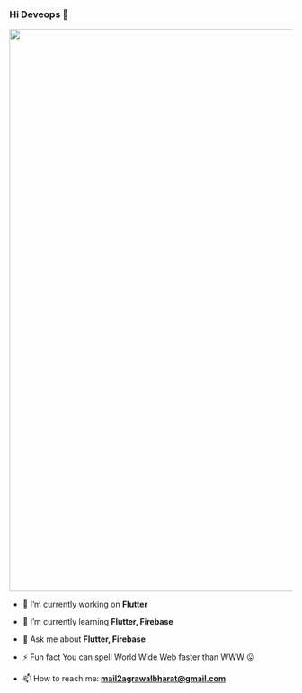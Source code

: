 ### Hi Deveops 👋
<div id="header" align="center">
  <img src="https://jilldennison.files.wordpress.com/2017/07/monday-flutter-bird-2.gif" width="1000"/>
</div>

- 🔭 I’m currently working on <b>Flutter</b>
 
- 🌱 I’m currently learning <b>Flutter, Firebase</b>
 
- 💬 Ask me about <b>Flutter, Firebase</b>
 
- ⚡  Fun fact You can spell World Wide Web faster than WWW 😛
 
- 📫 How to reach me:<b> mail2agrawalbharat@gmail.com</b>


<!--
**Bharat7017/Bharat7017** is a ✨ _special_ ✨ repository because its `README.md` (this file) appears on your GitHub profile.

Here are some ideas to get you started:

- 🔭 I’m currently working on ...
- 🌱 I’m currently learning ...
- 👯 I’m looking to collaborate on ...
- 🤔 I’m looking for help with ...
- 💬 Ask me about ...
- 📫 How to reach me: ...
- 😄 Pronouns: ...
- ⚡ Fun fact: ...
-->
